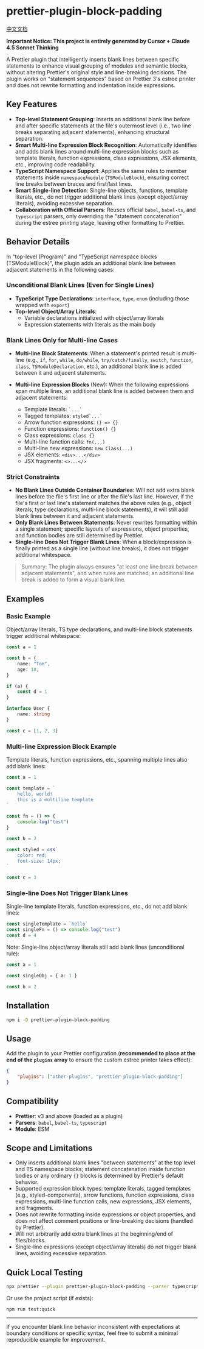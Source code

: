 # prettier-plugin-block-padding

[中文文档](./README.zh-CN.md)

**Important Notice: This project is entirely generated by Cursor + Claude 4.5 Sonnet Thinking**

A Prettier plugin that intelligently inserts blank lines between specific statements to enhance visual grouping of modules and semantic blocks, without altering Prettier's original style and line-breaking decisions. The plugin works on "statement sequences" based on Prettier 3's estree printer and does not rewrite formatting and indentation inside expressions.

## Key Features

- **Top-level Statement Grouping**: Inserts an additional blank line before and after specific statements at the file's outermost level (i.e., two line breaks separating adjacent statements), enhancing structural separation.
- **Smart Multi-line Expression Block Recognition**: Automatically identifies and adds blank lines around multi-line expression blocks such as template literals, function expressions, class expressions, JSX elements, etc., improving code readability.
- **TypeScript Namespace Support**: Applies the same rules to member statements inside `namespace`/`module` (`TSModuleBlock`), ensuring correct line breaks between braces and first/last lines.
- **Smart Single-line Detection**: Single-line objects, functions, template literals, etc., do not trigger additional blank lines (except object/array literals), avoiding excessive separation.
- **Collaboration with Official Parsers**: Reuses official `babel`, `babel-ts`, and `typescript` parsers, only overriding the "statement concatenation" during the estree printing stage, leaving other formatting to Prettier.

## Behavior Details

In "top-level (Program)" and "TypeScript namespace blocks (TSModuleBlock)", the plugin adds an additional blank line between adjacent statements in the following cases:

### Unconditional Blank Lines (Even for Single Lines)

- **TypeScript Type Declarations**: `interface`, `type`, `enum` (including those wrapped with `export`)
- **Top-level Object/Array Literals**:
    - Variable declarations initialized with object/array literals
    - Expression statements with literals as the main body

### Blank Lines Only for Multi-line Cases

- **Multi-line Block Statements**: When a statement's printed result is multi-line (e.g., `if`, `for`, `while`, `do/while`, `try/catch/finally`, `switch`, `function`, `class`, `TSModuleDeclaration`, etc.), an additional blank line is added between it and adjacent statements.

- **Multi-line Expression Blocks** (New): When the following expressions span multiple lines, an additional blank line is added between them and adjacent statements:
    - Template literals: `` `...` ``
    - Tagged templates: ``styled`...` ``
    - Arrow function expressions: `() => {}`
    - Function expressions: `function() {}`
    - Class expressions: `class {}`
    - Multi-line function calls: `fn(...)`
    - Multi-line new expressions: `new Class(...)`
    - JSX elements: `<div>...</div>`
    - JSX fragments: `<>...</>`

### Strict Constraints

- **No Blank Lines Outside Container Boundaries**: Will not add extra blank lines before the file's first line or after the file's last line. However, if the file's first or last line's statement matches the above rules (e.g., object literals, type declarations, multi-line block statements), it will still add blank lines between it and adjacent statements.
- **Only Blank Lines Between Statements**: Never rewrites formatting within a single statement; specific layouts of expressions, object properties, and function bodies are still determined by Prettier.
- **Single-line Does Not Trigger Blank Lines**: When a block/expression is finally printed as a single line (without line breaks), it does not trigger additional whitespace.

> Summary: The plugin always ensures "at least one line break between adjacent statements", and when rules are matched, an additional line break is added to form a visual blank line.

## Examples

### Basic Example

Object/array literals, TS type declarations, and multi-line block statements trigger additional whitespace:

```typescript
const a = 1

const b = {
    name: "Tom",
    age: 18,
}

if (a) {
    const d = 1
}

interface User {
    name: string
}

const c = [1, 2, 3]
```

### Multi-line Expression Block Example

Template literals, function expressions, etc., spanning multiple lines also add blank lines:

```typescript
const a = 1

const template = `
    hello, world!
    this is a multiline template
`

const fn = () => {
    console.log("test")
}

const b = 2

const styled = css`
    color: red;
    font-size: 14px;
`

const c = 3
```

### Single-line Does Not Trigger Blank Lines

Single-line template literals, function expressions, etc., do not add blank lines:

```typescript
const singleTemplate = `hello`
const singleFn = () => console.log("test")
const d = 4
```

Note: Single-line object/array literals still add blank lines (unconditional rule):

```typescript
const a = 1

const singleObj = { a: 1 }

const b = 2
```

## Installation

```bash
npm i -D prettier-plugin-block-padding
```

## Usage

Add the plugin to your Prettier configuration (**recommended to place at the end of the `plugins` array** to ensure the custom estree printer takes effect):

```json
{
    "plugins": ["other-plugins", "prettier-plugin-block-padding"]
}
```

## Compatibility

- **Prettier**: v3 and above (loaded as a plugin)
- **Parsers**: `babel`, `babel-ts`, `typescript`
- **Module**: ESM

## Scope and Limitations

- Only inserts additional blank lines "between statements" at the top level and TS namespace blocks; statement concatenation inside function bodies or any ordinary `{}` blocks is determined by Prettier's default behavior.
- Supported expression block types: template literals, tagged templates (e.g., styled-components), arrow functions, function expressions, class expressions, multi-line function calls, new expressions, JSX elements, and fragments.
- Does not rewrite formatting inside expressions or object properties, and does not affect comment positions or line-breaking decisions (handled by Prettier).
- Will not arbitrarily add extra blank lines at the beginning/end of files/blocks.
- Single-line expressions (except object/array literals) do not trigger blank lines, avoiding excessive separation.

## Quick Local Testing

```bash
npx prettier --plugin prettier-plugin-block-padding --parser typescript --write "src/**/*.{ts,tsx,js,jsx}"
```

Or use the project script (if exists):

```bash
npm run test:quick
```

---

If you encounter blank line behavior inconsistent with expectations at boundary conditions or specific syntax, feel free to submit a minimal reproducible example for improvement.
